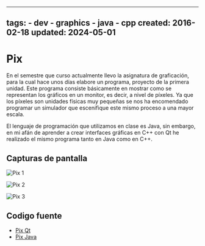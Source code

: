 <!-- vim: set spelllang=es_MX: -->

---
tags:
    - dev
    - graphics
    - java
    - cpp
created: 2016-02-18
updated: 2024-05-01
---
# Pix

En el semestre que curso actualmente llevo la asignatura de graficación, para la cual hace unos días elabore un programa, proyecto de la primera unidad. Este programa consiste básicamente en mostrar como se representan los gráficos en un monitor, es decir, a nivel de píxeles. Ya que los píxeles son unidades físicas muy pequeñas se nos ha encomendado programar un simulador que escenifique este mismo proceso a una mayor escala.

El lenguaje de programación que utilizamos en clase es Java, sin embargo, en mi afán de aprender a crear interfaces gráficas en C++ con  Qt he realizado el mismo programa tanto en Java como en C++.

## Capturas de pantalla

![Pix 1](/pix/pix-1.png)

![Pix 2](/pix/pix-2.png)

![Pix 3](/pix/pix-3.png)

## Codigo fuente

- [Pix Qt](https://github.com/rendon/pix-qt)
- [Pix Java](https://github.com/rendon/pix-java)
